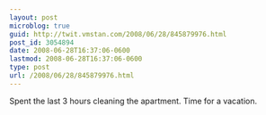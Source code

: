 ```yaml
---
layout: post
microblog: true
guid: http://twit.vmstan.com/2008/06/28/845879976.html
post_id: 3054894
date: 2008-06-28T16:37:06-0600
lastmod: 2008-06-28T16:37:06-0600
type: post
url: /2008/06/28/845879976.html
---
```

Spent the last 3 hours cleaning the apartment. Time for a vacation.
